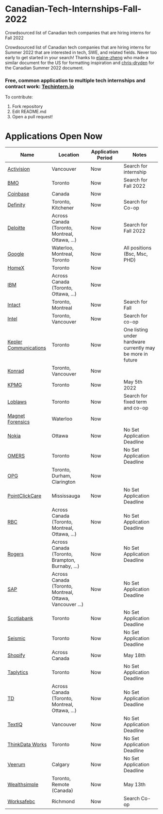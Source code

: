 # Canadian-Tech-Internships-Fall-2022
Crowdsourced list of Canadian tech companies that are hiring interns for Fall 2022 

Crowdsourced list of Canadian tech companies that are hiring interns for Summer 2022 that are interested in tech, SWE, and related fields. Never too early to get started in your search! Thanks to [elaine-zheng](https://github.com/elaine-zheng/summer2020internships) who made a similar document for the US for formatting inspiration and [chris-dryden](https://github.com/ChrisDryden/Canadian-Tech-Internships-Summer-2022) for the Canadian Summer 2022 document. 

### Free, common application to multiple tech internships and contract work: [Techintern.io](https://www.techintern.io/student) 

To contribute:
 1. Fork repository
 2. Edit README.md
 3. Open a pull request!

 
 
 # Applications Open Now
 | Name  |  Location |  Application Period |  Notes |
 |---|---|---|---| 
|  [Activision](https://careers.activision.com/search-results?keywords=internship) | Vancouver | Now | Search for internship | 
 |  [BMO](https://jobs.bmo.com/ca/en/job/R220014015/Software-Developer-Fall-2022-Co-op-Internship-4-Months) | Toronto | Now | Search for Fall 2022 | 
 |  [Coinbase](https://www.coinbase.com/careers/positions?department=Internships%2520%2526%2520University%2520Grad%2520Positions) | Canada | Now |  | 
 |  [Definity](https://careers.definityfinancial.com/search/technology-solutions/jobs?&cfml1=Technology%20Solutions&branch=search-technology-solutions-english-jobs) |  Toronto, Kitchener | Now | Search for Co-op |
 |  [Deloitte](https://careers.deloitte.ca/?search) |  Across Canada (Toronto, Montreal, Ottawa, ...) | Now | Search for Fall 2022 |
 |  [Google](https://careers.google.com/jobs/results/115367821606560454-software-developer-intern-bachelors-summer-2022/?distance=50&employment_type=INTERN&location=Canada) |  Waterloo, Montreal, Toronto | Now | All positions (Bsc, Msc, PHD)  |
 |  [HomeX]( https://jobs.lever.co/homex) |  Toronto | Now | |
 |  [IBM](https://www.ibm.com/employment/#jobs?%23jobs=&country=Canada&experience=Intern) |  Across Canada (Toronto, Ottawa, ...) | Now | |
 |  [Intact](https://careers.intactfc.com/ca/en/search-results?keywords=fall) |  Toronto, Montreal | Now | Search for Fall  |
 |  [Intel](https://jobs.intel.com/page/show/search-results#q=co-op&t=Jobs&sort=relevancy&layout=table&f:@countryfullname=[Canada]) |  Toronto, Vancouver | Now | Search for co-op  |
|  [Kepler Communications](https://kepler.space/jobs/) |  Toronto | Now | One listing under hardware currently may be more in future  |
 |  [Konrad](https://www.konrad.com/careers/internships) |  Toronto, Vancouver | Now |  |
 |  [KPMG](https://careers.kpmg.ca/students/jobs/13905?lang=en-us) |  Toronto | Now | May 5th 2022 |  |
 |  [Loblaws](https://www.loblaw.ca/en/find-jobs?page=1&q=co-op&lang=en&division=&city=&job_type=Temporary%20(Fixed%20Term)&store=) | Toronto | Now | Search for fixed term and co-op |  
 |  [Magnet Forensics](https://www.magnetforensics.com/careers-at-magnet/) |  Waterloo | Now |  |
 |  [Nokia](https://aluperf.referrals.selectminds.com/) |  Ottawa | Now | No Set Application Deadline  | Search For Fall 2022 |
 |  [OMERS](https://omers.wd3.myworkdayjobs.com/OMERS_External?q=fall) |  Toronto| Now | No Set Application Deadline  | Search For Fall 2022 |
 |  [OPG](https://jobs.opg.com/search/?searchby=location&createNewAlert=false&q=fall+2022&locationsearch=&geolocation=) |  Toronto, Durham, Clarington | Now |  | Search For Fall 2022 or Co-op |
 |  [PointClickCare](https://careers.pointclickcare.com/c/#/) |  Mississauga | Now | No Set Application Deadline  | Search For Co-op |
 |  [RBC](https://jobs.rbc.com/ca/en/search-results?keywords=fall%202022) |   Across Canada (Toronto, Montreal, Ottawa, ...) | Now | No Set Application Deadline  |  |
  |  [Rogers](https://jobs.rogers.com/search/?createNewAlert=false&q=co-op&locationsearch=) |   Across Canada (Toronto, Brampton, Burnaby, ...) | Now | No Set Application Deadline  |  |
  |  [SAP](https://jobs.sap.com/search/?createNewAlert=false&q=&locationsearch=&optionsFacetsDD_department=&optionsFacetsDD_customfield3=Student&optionsFacetsDD_country=CA) |  Across Canada (Toronto, Montreal, Ottawa, Vancouver ...)| Now | No Set Application Deadline  |  |
  |  [Scotiabank](https://jobs.scotiabank.com/search/?createNewAlert=false&q=co-op&locationsearch=) | Toronto | Now | No Set Application Deadline  |  |
  |  [Seismic](https://seismic.com/careers/job-listings/) | Toronto | Now | No Set Application Deadline  |  |
  |  [Shopify](https://internships.shopify.com/?utm_source=Shopify-careers&utm_medium=early-talent-page&utm_campaign=general#scrollTo) | Across Canada | Now | May 18th  |  |
 |  [Taplytics](https://jobs.lever.co/taplytics) |  Toronto | Now | No Set Application Deadline  |  |
 |  [TD](https://jobs.td.com/en-CA/job-search-results/?keyword=intern&primary_country=CA) |  Across Canada (Toronto, Montreal, Ottawa, ...)  | Now | No Set Application Deadline  | |
 |  [TextIQ](https://www.textiq.com/career#openings) |  Vancouver | Now | No Set Application Deadline  |  |
 |  [ThinkData Works](https://www.thinkdataworks.com/company/careers#Header-Subnav) |  Toronto | Now | No Set Application Deadline  |  |
 |  [Veerum](https://www.veerum.com/software-qa-qc-intern) |  Calgary | Now | No Set Application Deadline  |  |
 |  [Wealthsimple](https://jobs.lever.co/wealthsimple?commitment=Intern) |  Toronto, Remote (Canada) | Now | May 13th  |  |
 |  [Worksafebc](https://careers.worksafebc.com/) |  Richmond | Now | Search Co-op  |  |

 
